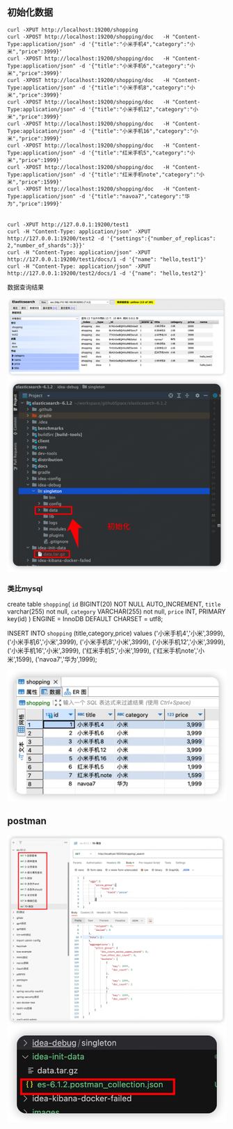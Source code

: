 ## 初始化数据

```
curl -XPUT http://localhost:19200/shopping
curl -XPOST http://localhost:19200/shopping/doc   -H "Content-Type:application/json" -d '{"title":"小米手机4","category":"小米","price":3999}'
curl -XPOST http://localhost:19200/shopping/doc   -H "Content-Type:application/json" -d '{"title":"小米手机6","category":"小米","price":3999}'
curl -XPOST http://localhost:19200/shopping/doc   -H "Content-Type:application/json" -d '{"title":"小米手机8","category":"小米","price":3999}'
curl -XPOST http://localhost:19200/shopping/doc   -H "Content-Type:application/json" -d '{"title":"小米手机12","category":"小米","price":3999}'
curl -XPOST http://localhost:19200/shopping/doc   -H "Content-Type:application/json" -d '{"title":"小米手机16","category":"小米","price":3999}'
curl -XPOST http://localhost:19200/shopping/doc   -H "Content-Type:application/json" -d '{"title":"红米手机5","category":"小米","price":1999}'
curl -XPOST http://localhost:19200/shopping/doc   -H "Content-Type:application/json" -d '{"title":"红米手机note","category":"小米","price":1599}'
curl -XPOST http://localhost:19200/shopping/doc   -H "Content-Type:application/json" -d '{"title":"navoa7","category":"华为","price":1999}'
 

curl -XPUT http://127.0.0.1:19200/test1
curl -H "Content-Type: application/json" -XPUT http://127.0.0.1:19200/test2 -d '{"settings":{"number_of_replicas": 2,"number_of_shards":3}}'
curl -H "Content-Type: application/json" -XPUT http://127.0.0.1:19200/test1/docs/1 -d '{"name": "hello,test1"}'
curl -H "Content-Type: application/json" -XPUT http://127.0.0.1:19200/test2/docs/1 -d '{"name": "hello,test2"}'
```


数据查询结果

![picture 0](images/f8ec33978f3d78295e482fe6caa59f245c2ae38844f9a86487d3e4d2266c2386.png)  
![picture 1](images/c4c2a5fe684433671f836cf0e2071764be7ac3a95de5676322b83d53c7525640.png)  

### 类比mysql


create table `shopping`(
`id` BIGINT(20) NOT NULL AUTO_INCREMENT,
`title` varchar(255) not null,
`category` VARCHAR(255) not null,
`price` INT,
PRIMARY key(id)
) ENGINE = InnoDB DEFAULT CHARSET = utf8;

INSERT INTO `shopping` (title,category,price) values
('小米手机4','小米',3999),
('小米手机6','小米',3999),
('小米手机8','小米',3999),
('小米手机12','小米',3999),
('小米手机16','小米',3999),
('红米手机5','小米',1999),
('红米手机note','小米',1599),
('navoa7','华为',1999);

![picture 4](images/a359d0461408d18060f20b0cbfa5fd091c4345a6bf8247b8bd2df7e0eeadd0c1.png)  


## postman
![picture 2](images/5a9221025b36142776064e7e64db4e80cc44ec09a5484a59d2a540414b5f2c4c.png)  
![picture 3](images/298bb1e9ffea2f922767982697f9554ef508ec19ef674ad368834d5c14e56d8c.png)  
